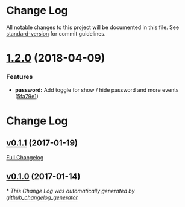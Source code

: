 # Change Log

All notable changes to this project will be documented in this file. See [standard-version](https://github.com/conventional-changelog/standard-version) for commit guidelines.

<a name="1.2.0"></a>
# [1.2.0](https://github.com/apertureless/vue-password-strength-meter/compare/v1.1.1...v1.2.0) (2018-04-09)


### Features

* **password:** Add toggle for show / hide password and more events ([5fa79e1](https://github.com/apertureless/vue-password-strength-meter/commit/5fa79e1))



# Change Log

## [v0.1.1](https://github.com/apertureless/vue-password-strength-meter/tree/v0.1.1) (2017-01-19)
[Full Changelog](https://github.com/apertureless/vue-password-strength-meter/compare/v0.1.0...v0.1.1)

## [v0.1.0](https://github.com/apertureless/vue-password-strength-meter/tree/v0.1.0) (2017-01-14)


\* *This Change Log was automatically generated by [github_changelog_generator](https://github.com/skywinder/Github-Changelog-Generator)*